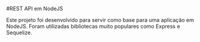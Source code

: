 #REST API em NodeJS

Este projeto foi desenvolvido para servir como base para uma aplicação em NodeJS.
Foram utilizadas bibliotecas muito populares como Express e Sequelize.

